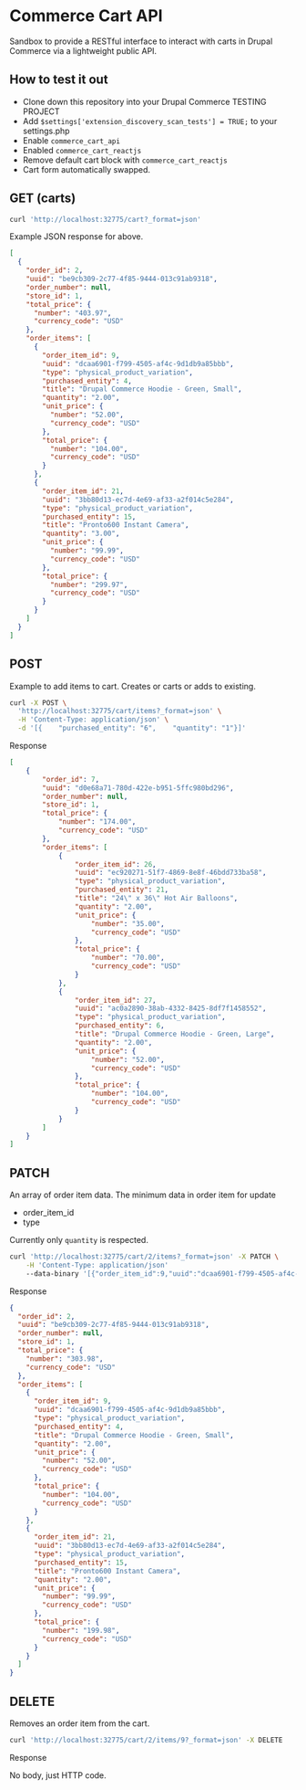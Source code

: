 # Commerce Cart API

Sandbox to provide a RESTful interface to interact with carts in Drupal Commerce via a lightweight public API.

## How to test it out

* Clone down this repository into your Drupal Commerce TESTING PROJECT
* Add `$settings['extension_discovery_scan_tests'] = TRUE;` to your settings.php
* Enable `commerce_cart_api`
* Enabled `commerce_cart_reactjs`
* Remove default cart block with `commerce_cart_reactjs`
* Cart form automatically swapped.

## GET (carts)

```bash
curl 'http://localhost:32775/cart?_format=json'
```

Example JSON response for above.

```json
[
  {
    "order_id": 2,
    "uuid": "be9cb309-2c77-4f85-9444-013c91ab9318",
    "order_number": null,
    "store_id": 1,
    "total_price": {
      "number": "403.97",
      "currency_code": "USD"
    },
    "order_items": [
      {
        "order_item_id": 9,
        "uuid": "dcaa6901-f799-4505-af4c-9d1db9a85bbb",
        "type": "physical_product_variation",
        "purchased_entity": 4,
        "title": "Drupal Commerce Hoodie - Green, Small",
        "quantity": "2.00",
        "unit_price": {
          "number": "52.00",
          "currency_code": "USD"
        },
        "total_price": {
          "number": "104.00",
          "currency_code": "USD"
        }
      },
      {
        "order_item_id": 21,
        "uuid": "3bb80d13-ec7d-4e69-af33-a2f014c5e284",
        "type": "physical_product_variation",
        "purchased_entity": 15,
        "title": "Pronto600 Instant Camera",
        "quantity": "3.00",
        "unit_price": {
          "number": "99.99",
          "currency_code": "USD"
        },
        "total_price": {
          "number": "299.97",
          "currency_code": "USD"
        }
      }
    ]
  }
]

```

## POST

Example to add items to cart. Creates or carts or adds to existing.

```bash
curl -X POST \
  'http://localhost:32775/cart/items?_format=json' \
  -H 'Content-Type: application/json' \
  -d '[{    "purchased_entity": "6",    "quantity": "1"}]'
```

Response

```json
[
    {
        "order_id": 7,
        "uuid": "d0e68a71-780d-422e-b951-5ffc980bd296",
        "order_number": null,
        "store_id": 1,
        "total_price": {
            "number": "174.00",
            "currency_code": "USD"
        },
        "order_items": [
            {
                "order_item_id": 26,
                "uuid": "ec920271-51f7-4869-8e8f-46bdd733ba58",
                "type": "physical_product_variation",
                "purchased_entity": 21,
                "title": "24\" x 36\" Hot Air Balloons",
                "quantity": "2.00",
                "unit_price": {
                    "number": "35.00",
                    "currency_code": "USD"
                },
                "total_price": {
                    "number": "70.00",
                    "currency_code": "USD"
                }
            },
            {
                "order_item_id": 27,
                "uuid": "ac0a2890-38ab-4332-8425-8df7f1458552",
                "type": "physical_product_variation",
                "purchased_entity": 6,
                "title": "Drupal Commerce Hoodie - Green, Large",
                "quantity": "2.00",
                "unit_price": {
                    "number": "52.00",
                    "currency_code": "USD"
                },
                "total_price": {
                    "number": "104.00",
                    "currency_code": "USD"
                }
            }
        ]
    }
]
```


## PATCH

An array of order item data. The minimum data in order item for update

* order_item_id
* type

Currently only `quantity` is respected.

```bash
curl 'http://localhost:32775/cart/2/items?_format=json' -X PATCH \
    -H 'Content-Type: application/json' 
    --data-binary '[{"order_item_id":9,"uuid":"dcaa6901-f799-4505-af4c-9d1db9a85bbb","type":"physical_product_variation","purchased_entity":4,"title":"Drupal Commerce Hoodie - Green, Small","quantity":"2.00","unit_price":{"number":"52.00","currency_code":"USD"},"total_price":{"number":"104.00","currency_code":"USD"}},{"order_item_id":21,"uuid":"3bb80d13-ec7d-4e69-af33-a2f014c5e284","type":"physical_product_variation","purchased_entity":15,"title":"Pronto600 Instant Camera","quantity":"2","unit_price":{"number":"99.99","currency_code":"USD"},"total_price":{"number":"299.97","currency_code":"USD"}}]'
```

Response

```json
{
  "order_id": 2,
  "uuid": "be9cb309-2c77-4f85-9444-013c91ab9318",
  "order_number": null,
  "store_id": 1,
  "total_price": {
    "number": "303.98",
    "currency_code": "USD"
  },
  "order_items": [
    {
      "order_item_id": 9,
      "uuid": "dcaa6901-f799-4505-af4c-9d1db9a85bbb",
      "type": "physical_product_variation",
      "purchased_entity": 4,
      "title": "Drupal Commerce Hoodie - Green, Small",
      "quantity": "2.00",
      "unit_price": {
        "number": "52.00",
        "currency_code": "USD"
      },
      "total_price": {
        "number": "104.00",
        "currency_code": "USD"
      }
    },
    {
      "order_item_id": 21,
      "uuid": "3bb80d13-ec7d-4e69-af33-a2f014c5e284",
      "type": "physical_product_variation",
      "purchased_entity": 15,
      "title": "Pronto600 Instant Camera",
      "quantity": "2.00",
      "unit_price": {
        "number": "99.99",
        "currency_code": "USD"
      },
      "total_price": {
        "number": "199.98",
        "currency_code": "USD"
      }
    }
  ]
}
```

## DELETE

Removes an order item from the cart.

```bash
curl 'http://localhost:32775/cart/2/items/9?_format=json' -X DELETE
```

Response

No body, just HTTP code.
